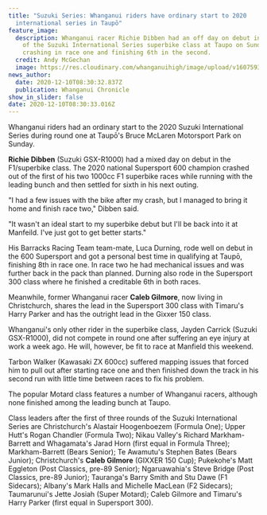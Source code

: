 ```yaml
---
title: "Suzuki Series: Whanganui riders have ordinary start to 2020
  international series in Taupō"
feature_image:
  description: Whanganui racer Richie Dibben had an off day on debut in Round One
    of the Suzuki International Series superbike class at Taupo on Sunday
    crashing in race one and finishing 6th in the second.
  credit: Andy McGechan
  image: https://res.cloudinary.com/whanganuihigh/image/upload/v1607593048/News/Richie_Dibben_Chron_10.12.20.jpg
news_author:
  date: 2020-12-10T08:30:32.837Z
  publication: Whanganui Chronicle
show_in_slider: false
date: 2020-12-10T08:30:33.016Z
---
```

Whanganui riders had an ordinary start to the 2020 Suzuki International Series during round one at Taupō's Bruce McLaren Motorsport Park on Sunday.

**Richie Dibben** (Suzuki GSX-R1000) had a mixed day on debut in the F1/superbike class. The 2020 national Supersport 600 champion crashed out of the first of his two 1000cc F1 superbike races while running with the leading bunch and then settled for sixth in his next outing.

"I had a few issues with the bike after my crash, but I managed to bring it home and finish race two," Dibben said.

"It wasn't an ideal start to my superbike debut but I'll be back into it at Manfeild. I've just got to get better starts."

His Barracks Racing Team team-mate, Luca Durning, rode well on debut in the 600 Supersport and got a personal best time in qualifying at Taupō, finishing 8th in race one. In race two he had mechanical issues and was further back in the pack than planned. Durning also rode in the Supersport 300 class where he finished a creditable 6th in both races.

Meanwhile, former Whanganui racer **Caleb Gilmore**, now living in Christchurch, shares the lead in the Supersport 300 class with Timaru's Harry Parker and has the outright lead in the Gixxer 150 class.

Whanganui's only other rider in the superbike class, Jayden Carrick (Suzuki GSX-R1000), did not compete in round one after suffering an eye injury at work a week ago. He will, however, be fit to race at Manfield this weekend.

Tarbon Walker (Kawasaki ZX 600cc) suffered mapping issues that forced him to pull out after starting race one and then finished down the track in his second run with little time between races to fix his problem.

The popular Motard class features a number of Whanganui racers, although none finished among the leading bunch at Taupo.

Class leaders after the first of three rounds of the Suzuki International Series are Christchurch's Alastair Hoogenboezem (Formula One); Upper Hutt's Rogan Chandler (Formula Two); Nikau Valley's Richard Markham-Barrett and Whagamata's Jarad Horn (first equal in Formula Three); Markham-Barrett (Bears Senior); Te Awamutu's Stephen Bates (Bears Junior); Christchurch's **Caleb Gilmore** (GIXXER 150 Cup); Pukekohe's Matt Eggleton (Post Classics, pre-89 Senior); Ngaruawahia's Steve Bridge (Post Classics, pre-89 Junior); Tauranga's Barry Smith and Stu Dawe (F1 Sidecars); Albany's Mark Halls and Michelle MacLean (F2 Sidecars); Taumarunui's Jette Josiah (Super Motard); Caleb Gilmore and Timaru's Harry Parker (first equal in Supersport 300).